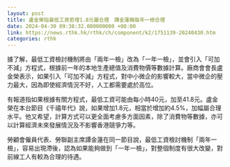 ```yaml
---
layout: post
title: 盧金榮指最低工資若增1.8元屬合理　譚金蓮稱每年一檢合理
date: 2024-04-30 09:38:32.000000000 +08:00
link: https://news.rthk.hk/rthk/ch/component/k2/1751139-20240430.htm
categories: rthk
---
```


據了解，最低工資檢討機制將由「兩年一檢」改為「一年一檢」，並會引入「可加不減」方程式，根據前一年的本地生產總值及消費物價等數據計算。廠商會會長盧金榮表示，如果引入「可加不減」方程式，對中小微企的影響較大，當中微企的壓力最大，因為即使經濟情況不好，人工都需要處於高位。

有報道指如果根據有關方程式，最低工資可能由每小時40元，加至41.8元。盧金榮在本台節目《千禧年代》說，如果增加1.8元，相當於增加約4.5%，加幅屬合理水平。他又希望，計算方式可以更全面考慮多方面因素，除了消費物等數據，亦可以計算經濟未來發展情況及不影響香港競爭力等。

勞顧會僱員代表、勞聯副主席譚金蓮在同一節目說，最低工資檢討機制「兩年一檢」，容易出現滯後，認為如果能夠做到「一年一檢」，對整個制度有很大改變，對前線工人有較為合理的待遇。
